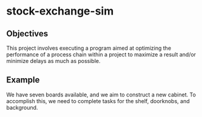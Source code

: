 # stock-exchange-sim

## Objectives

This project involves executing a program aimed at optimizing the performance of a process chain within a project to maximize a result and/or minimize delays as much as possible.

## Example

We have seven boards available, and we aim to construct a new cabinet.
To accomplish this, we need to complete tasks for the shelf, doorknobs, and background.

